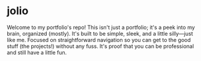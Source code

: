 # jolio
Welcome to my portfolio's repo! This isn't just a portfolio; it's a peek into my brain, organized (mostly). It's built to be simple, sleek, and a little silly—just like me. Focused on straightforward navigation so you can get to the good stuff (the projects!) without any fuss. It's proof that you can be professional and still have a little fun.
